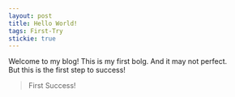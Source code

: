 ```yaml
---
layout: post
title: Hello World!
tags: First-Try
stickie: true
---
```


Welcome to my blog!
This is my first bolg. And it may not perfect.<br>But this is the first step to success!

> First Success!
